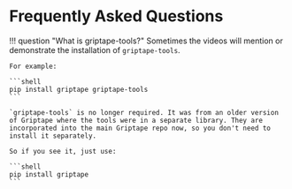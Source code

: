 # Frequently Asked Questions

!!! question "What is griptape-tools?"
    Sometimes the videos will mention or demonstrate the installation of `griptape-tools`. 
    
    For example:

    ```shell
    pip install griptape griptape-tools
    ```

    `griptape-tools` is no longer required. It was from an older version of Griptape where the tools were in a separate library. They are incorporated into the main Griptape repo now, so you don't need to install it separately.

    So if you see it, just use:

    ```shell
    pip install griptape
    ```
